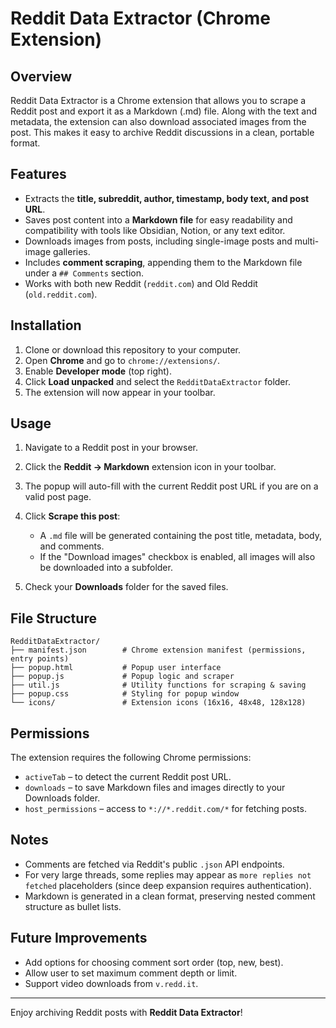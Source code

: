 # Reddit Data Extractor (Chrome Extension)

## Overview
Reddit Data Extractor is a Chrome extension that allows you to scrape a Reddit post and export it as a Markdown (.md) file. Along with the text and metadata, the extension can also download associated images from the post. This makes it easy to archive Reddit discussions in a clean, portable format.

## Features
- Extracts the **title, subreddit, author, timestamp, body text, and post URL**.
- Saves post content into a **Markdown file** for easy readability and compatibility with tools like Obsidian, Notion, or any text editor.
- Downloads images from posts, including single-image posts and multi-image galleries.
- Includes **comment scraping**, appending them to the Markdown file under a `## Comments` section.
- Works with both new Reddit (`reddit.com`) and Old Reddit (`old.reddit.com`).

## Installation
1. Clone or download this repository to your computer.
2. Open **Chrome** and go to `chrome://extensions/`.
3. Enable **Developer mode** (top right).
4. Click **Load unpacked** and select the `RedditDataExtractor` folder.
5. The extension will now appear in your toolbar.

## Usage
1. Navigate to a Reddit post in your browser.
2. Click the **Reddit → Markdown** extension icon in your toolbar.
3. The popup will auto-fill with the current Reddit post URL if you are on a valid post page.
4. Click **Scrape this post**:
   - A `.md` file will be generated containing the post title, metadata, body, and comments.
   - If the "Download images" checkbox is enabled, all images will also be downloaded into a subfolder.

5. Check your **Downloads** folder for the saved files.

## File Structure
```
RedditDataExtractor/
├── manifest.json        # Chrome extension manifest (permissions, entry points)
├── popup.html           # Popup user interface
├── popup.js             # Popup logic and scraper
├── util.js              # Utility functions for scraping & saving
├── popup.css            # Styling for popup window
└── icons/               # Extension icons (16x16, 48x48, 128x128)
```

## Permissions
The extension requires the following Chrome permissions:
- `activeTab` – to detect the current Reddit post URL.
- `downloads` – to save Markdown files and images directly to your Downloads folder.
- `host_permissions` – access to `*://*.reddit.com/*` for fetching posts.

## Notes
- Comments are fetched via Reddit's public `.json` API endpoints.
- For very large threads, some replies may appear as `more replies not fetched` placeholders (since deep expansion requires authentication).
- Markdown is generated in a clean format, preserving nested comment structure as bullet lists.

## Future Improvements
- Add options for choosing comment sort order (top, new, best).
- Allow user to set maximum comment depth or limit.
- Support video downloads from `v.redd.it`.

---
Enjoy archiving Reddit posts with **Reddit Data Extractor**!
